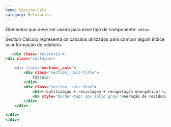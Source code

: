 ```yaml
---
name: Section Calc
category: Relatorios
---
```


Elementos que deve ser usado para esse tipo de componente: `<div>`.

Section Calculo representa os calculos utilizados para compor algum indice ou informação do relatório.

```section-calc.html
   <div class='relatorio'>
<div class="container>

    <div class="section__calc">
        <div class="section__calc-title"> 
            Cálculo: 
        </div>
        <div class="section__calc-form">
            <h6>(reutilização + reciclagem + recuperação energética) </h6>
            <h6 style="border-top: 1px solid gray;">Geração de resíduos sólidos urbanos</h6>
        </div>
    </div>

</div>
</div>
```